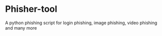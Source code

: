 # Phisher-tool
A python phishing script for login phishing, image phishing, video phishing and many more

